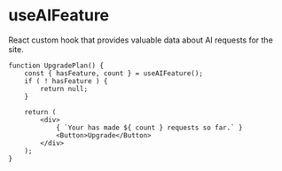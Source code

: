 # useAIFeature

React custom hook that provides valuable data about AI requests for the site.

```es6
function UpgradePlan() {
	const { hasFeature, count } = useAIFeature();
	if ( ! hasFeature ) {
		return null;
	}

	return (
		<div>
			{ `Your has made ${ count } requests so far.` }
			<Button>Upgrade</Button>
		</div>
	);
}
```
